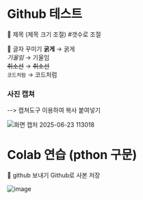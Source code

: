 # Github 테스트
📌 제목 (제목 크기 조절)
#갯수로 조절

📌 글자 꾸미기
**굵게** → 굵게  
*기울임* → 기울임  
~~취소선~~ → ~~취소선~~  
`코드처럼` → 코드처럼


### 사진 캡쳐
--> 캡쳐도구 이용하여 복사 붙여넣기


![화면 캡처 2025-06-23 113018](https://github.com/user-attachments/assets/9b41964a-e42c-4c7b-8e2c-366aa14a2492)



# Colab 연습 (pthon 구문)
📌 github 보내기
Github로 사본 저장


![image](https://github.com/user-attachments/assets/b6fa1990-761a-4d20-afcf-55fc3a0e109a)

